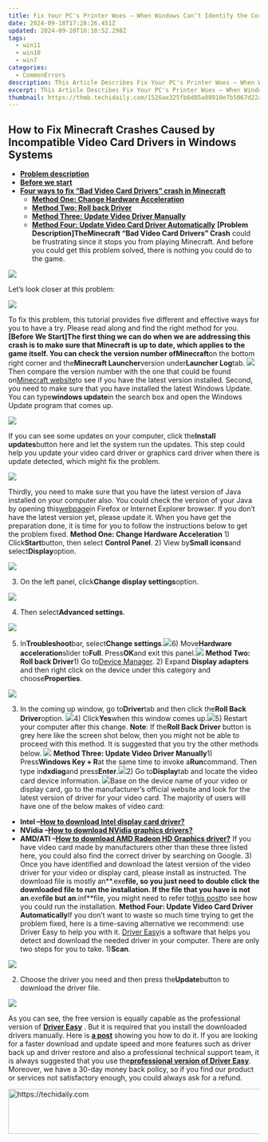```yaml
---
title: Fix Your PC's Printer Woes – When Windows Can’t Identify the Correct Driver
date: 2024-09-18T17:28:26.451Z
updated: 2024-09-20T16:10:52.298Z
tags:
  - win11
  - win10
  - win7
categories:
  - CommonErrors
description: This Article Describes Fix Your PC's Printer Woes – When Windows Can’t Identify the Correct Driver
excerpt: This Article Describes Fix Your PC's Printer Woes – When Windows Can’t Identify the Correct Driver
thumbnail: https://thmb.techidaily.com/1526ae325fb6d05a08910e7b5067d22acd2fa8b701444a0508efbde4504c1f0a.jpg
---
```


## How to Fix Minecraft Crashes Caused by Incompatible Video Card Drivers in Windows Systems

* **[Problem description](https://tools.techidaily.com/drivereasy/download/)**
* **[Before we start](https://tools.techidaily.com/drivereasy/download/)**
* **[Four ways to fix “Bad Video Card Drivers” crash in Minecraft](https://tools.techidaily.com/drivereasy/download/)**  
  * [**Method One: Change Hardware Acceleration**](https://tools.techidaily.com/drivereasy/download/)  
  * [**Method Two: Roll back Driver**](https://tools.techidaily.com/drivereasy/download/)  
  * [**Method Three: Update Video Driver Manually**](https://tools.techidaily.com/drivereasy/download/)  
  * [**Method Four: Update Video Card Driver Automatically**](https://tools.techidaily.com/drivereasy/download/)
 **\[Problem Description\]**The**Minecraft “Bad Video Card Drivers” Crash** could be frustrating since it stops you from playing Minecraft. And before you could get this problem solved, there is nothing you could do to the game.

![](https://images.drivereasy.com/wp-content/uploads/2016/07/img_5785b1d6ac28e.png)

Let’s look closer at this problem:

![](https://images.drivereasy.com/wp-content/uploads/2016/07/img_5785f82ede599.png)

To fix this problem, this tutorial provides five different and effective ways for you to have a try. Please read along and find the right method for you.   **\[Before We Start\]**The first thing we can do when we are addressing this crash is to make sure that Minecraft is up to date, which applies to the game itself. You can check the version number of**Minecraft**on the bottom right corner and the**Minecraft Launcher**version under**Launcher Log**tab. ![](https://images.drivereasy.com/wp-content/uploads/2016/07/img_5785b82e22374.png)Then compare the version number with the one that could be found on[Minecraft website](https://minecraft.net/en/)to see if you have the latest version installed. Second, you need to make sure that you have installed the latest Windows Update. You can type**windows update**in the search box and open the Windows Update program that comes up.

![](https://images.drivereasy.com/wp-content/uploads/2016/07/img_5785befa5c60a.png)

If you can see some updates on your computer, click the**Install updates**button here and let the system run the updates. This step could help you update your video card driver or graphics card driver when there is update detected, which might fix the problem.

![](https://images.drivereasy.com/wp-content/uploads/2016/07/img_5785bf28ed4ba.png)

Thirdly, you need to make sure that you have the latest version of Java installed on your computer also. You could check the version of your Java by opening this[webpage](https://www.java.com/en/download/installed.jsp)in Firefox or Internet Explorer browser. If you don’t have the latest version yet, please update it. When you have get the preparation done, it is time for you to follow the instructions below to get the problem fixed.   **Method One: Change Hardware Acceleration** 1) Click**Start**button, then select **Control Panel**. 2) View by**Small icons**and select**Display**option.

![](https://images.drivereasy.com/wp-content/uploads/2016/07/img_5785efeb9f490.png)

3) On the left panel, click**Change display settings**option.

![](https://images.drivereasy.com/wp-content/uploads/2016/07/img_5785f01132191.png)

4) Then select**Advanced settings**.

![](https://images.drivereasy.com/wp-content/uploads/2016/07/img_5785f044a3475.png)

5) In**Troubleshoot**bar, select**Change settings**.![](https://images.drivereasy.com/wp-content/uploads/2016/07/img_5785f08382bd7.png)6) Move**Hardware acceleration**slider to**Full**. Press**OK**and exit this panel.![](https://images.drivereasy.com/wp-content/uploads/2016/07/img_5785f0c337e92.png)   **Method Two: Roll back Driver**1) Go to[Device Manager](https://tools.techidaily.com/drivereasy/download/). 2) Expand **Display adapters** and then right click on the device under this category and choose**Properties**.

![](https://images.drivereasy.com/wp-content/uploads/2016/07/img_5785e3640a93c.png)

3) In the coming up window, go to**Driver**tab and then click the**Roll Back Driver**option. ![](https://images.drivereasy.com/wp-content/uploads/2016/07/img_5785e3cf36bcb.png)4) Click**Yes**when this window comes up.![](https://images.drivereasy.com/wp-content/uploads/2016/07/img_5785e4168f03c.png)5) Restart your computer after this change. **Note**: If the**Roll Back Driver** button is grey here like the screen shot below, then you might not be able to proceed with this method. It is suggested that you try the other methods below. ![](https://images.drivereasy.com/wp-content/uploads/2016/07/img_5785e52a88640.png)   **Method Three: Update Video Driver Manually**1) Press**Windows Key + R**at the same time to invoke a**Run**command. Then type in**dxdiag**and press**Enter**.![](https://images.drivereasy.com/wp-content/uploads/2016/07/img_5785e7a2b26ae.png)2) Go to**Display**tab and locate the video card device information. ![](https://images.drivereasy.com/wp-content/uploads/2016/07/img_5785e7dd4fc08.png)Base on the device name of your video or display card, go to the manufacturer’s official website and look for the latest version of driver for your video card. The majority of users will have one of the below makes of video card:

* **Intel –[How to download Intel display card driver?](https://tools.techidaily.com/drivereasy/download/)**
* **NVidia –[How to download NVidia graphics drivers?](https://tools.techidaily.com/drivereasy/download/)**
* **AMD/ATI –[How to download AMD Radeon HD Graphics driver?](https://tools.techidaily.com/drivereasy/download/)**
If you have video card made by manufacturers other than these three listed here, you could also find the correct driver by searching on Google. 3) Once you have identified and download the latest version of the video driver for your video or display card, please install as instructed. The download file is mostly an**.exe**file, so you just need to double click the downloaded file to run the installation. If the file that you have is not an**.exe**file but an**.inf**file, you might need to refer to[this post](https://tools.techidaily.com/drivereasy/download/)to see how you could run the installation.   **Method Four: Update Video Card Driver Automatically**If you don’t want to waste so much time trying to get the problem fixed, here is a time-saving alternative we recommend: use Driver Easy to help you with it. [Driver Easy](https://tools.techidaily.com/drivereasy/download/)is a software that helps you detect and download the needed driver in your computer. There are only two steps for you to take. 1)**Scan**.

![](https://images.drivereasy.com/wp-content/uploads/2017/04/img_58e6163c3a61c.png)

2) Choose the driver you need and then press the**Update**button to download the driver file.

![](https://images.drivereasy.com/wp-content/uploads/2017/04/img_58e6164b50ba1.jpg)

As you can see, the free version is equally capable as the professional version of **[Driver Easy](https://tools.techidaily.com/drivereasy/download/)** . But it is required that you install the downloaded drivers manually. Here is **[a post](https://tools.techidaily.com/drivereasy/download/)** showing you how to do it. If you are looking for a faster download and update speed and more features such as driver back up and driver restore and also a professional technical support team, it is always suggested that you use the[**professional version of Driver Easy**](https://tools.techidaily.com/drivereasy/download/). Moreover, we have a 30-day money back policy, so if you find our product or services not satisfactory enough, you could always ask for a refund.

<ins class="adsbygoogle"
     style="display:block"
     data-ad-format="autorelaxed"
     data-ad-client="ca-pub-7571918770474297"
     data-ad-slot="1223367746"></ins>

<ins class="adsbygoogle"
     style="display:block"
     data-ad-client="ca-pub-7571918770474297"
     data-ad-slot="8358498916"
     data-ad-format="auto"
     data-full-width-responsive="true"></ins>



<!-- affiliate ads begin -->
<a href="https://aligracehair.sjv.io/c/5597632/1896546/19272" target="_top" id="1896546">
  <img src="//a.impactradius-go.com/display-ad/19272-1896546" border="0" alt="https://techidaily.com" width="728" height="90"/>
</a>
<img height="0" width="0" src="https://aligracehair.sjv.io/i/5597632/1896546/19272" style="position:absolute;visibility:hidden;" border="0" />
<!-- affiliate ads end -->

